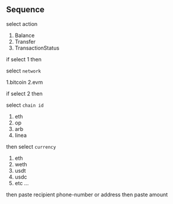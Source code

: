 ## Sequence

select action

1. Balance
2. Transfer
3. TransactionStatus

if select 1 then

select `network`

1.bitcoin
2.evm

if select 2 then

select `chain id`

1. eth
2. op
3. arb
4. linea

then select `currency`

1. eth
2. weth
3. usdt
4. usdc
5. etc ...

then paste recipient phone-number or address
then paste amount 
